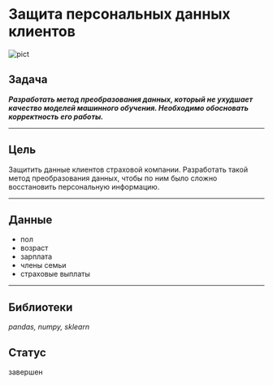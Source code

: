 # Защита персональных данных клиентов
![pict](https://avatars.mds.yandex.net/i?id=22df70316aca19faabda8bb25f3236fb78f890b7-9870394-images-thumbs&n=13)
 
 ## Задача

***Разработать метод преобразования данных, который не ухудшает качество моделей машинного обучения. Необходимо обосновать корректность его работы.***

-----
## Цель
Защитить данные клиентов страховой компании. Разработать такой метод преобразования данных, чтобы по ним было сложно восстановить персональную информацию. 

--------
## Данные
- пол
- возраст
- зарплата
- члены семьи
- страховые выплаты

-----
## Библиотеки
*pandas, numpy, sklearn*

## Статус
завершен
